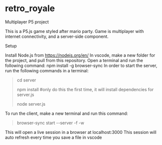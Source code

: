 # retro_royale
Multiplayer P5 project


This is a P5.js game styled after mario party.
Game is multiplayer with internet connectivity, and a server-side component.

Setup

Install Node.js from https://nodejs.org/en/
In vscode, make a new folder for the project, and pull from this repository.
Open a terminal and run the following command:
  npm install -g browser-sync
In order to start the server, run the following commands in a terminal:
>  cd server
>  
>  npm install   #only do this the first time, it will install dependencies for server.js
>  
>  node server.js

To run the client, make a new terminal and run this command:
>  browser-sync start --server -f -w

This will open a live session in a browser at localhost:3000
This session will auto refresh every time you save a file in vscode

